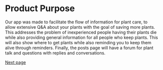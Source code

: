 # Product Purpose

Our app was made to facilitate the flow of information for plant care, to allow extensive Q&A about your plants with the goal of saving more plants. This addresses the problem of inexperienced people having their plants die while also providing general information for all people who keep plants. This will also show where to get plants while also reminding you to keep them alive through reminders. Finally, the posts page will have a forum for plant talk and questions with replies and conversations.  

[Next page](Users_and_functionality.md)